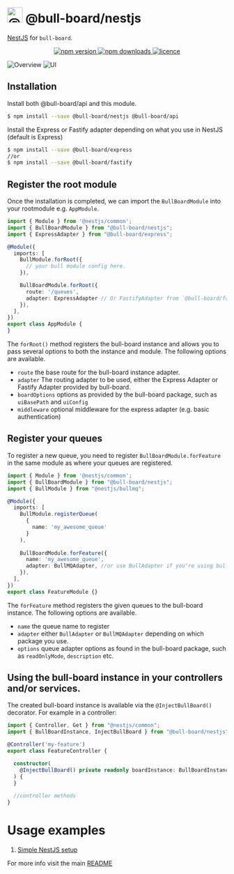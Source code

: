 # <img alt="@bull-board" src="https://raw.githubusercontent.com/felixmosh/bull-board/master/packages/ui/src/static/images/logo.svg" width="35px" /> @bull-board/nestjs

[NestJS](https://nestjs.com/)  for `bull-board`.

<p align="center">
  <a href="https://www.npmjs.com/package/@bull-board/nestjs">
    <img alt="npm version" src="https://img.shields.io/npm/v/@bull-board/nestjs">
  </a>
  <a href="https://www.npmjs.com/package/bull-board">
    <img alt="npm downloads" src="https://img.shields.io/npm/dw/bull-board">
  </a>
  <a href="https://github.com/vcapretz/bull-board/blob/master/LICENSE">
    <img alt="licence" src="https://img.shields.io/github/license/vcapretz/bull-board">
  </a>
<p>

![Overview](https://raw.githubusercontent.com/felixmosh/bull-board/master/screenshots/overview.png)
![UI](https://raw.githubusercontent.com/felixmosh/bull-board/master/screenshots/dashboard.png)

## Installation

Install both @bull-board/api and this module.
```bash
$ npm install --save @bull-board/nestjs @bull-board/api
```

Install the Express or Fastify adapter depending on what you use in NestJS (default is Express)
```bash
$ npm install --save @bull-board/express
//or 
$ npm install --save @bull-board/fastify
```

## Register the root module
Once the installation is completed, we can import the `BullBoardModule` into your rootmodule e.g. `AppModule`.

```typescript
import { Module } from '@nestjs/common';
import { BullBoardModule } from "@bull-board/nestjs";
import { ExpressAdapter } from "@bull-board/express";

@Module({
  imports: [
    BullModule.forRoot({
      // your bull module config here.
    }),

    BullBoardModule.forRoot({
      route: '/queues',
      adapter: ExpressAdapter // Or FastifyAdapter from `@bull-board/fastify`
    }),
  ],
})
export class AppModule {
}
```

The `forRoot()` method registers the bull-board instance and allows you to pass several options to both the instance and module.
The following options are available.
- `route` the base route for the bull-board instance adapter.
- `adapter` The routing adapter to be used, either the Express Adapter or Fastify Adapter provided by bull-board.
- `boardOptions` options as provided by the bull-board package, such as `uiBasePath` and `uiConfig`
- `middleware` optional middleware for the express adapter (e.g. basic authentication)

## Register your queues
To register a new queue, you need to register `BullBoardModule.forFeature` in the same module as where your queues are registered.

```typescript
import { Module } from '@nestjs/common';
import { BullBoardModule } from "@bull-board/nestjs";
import { BullModule } from "@nestjs/bullmq";

@Module({
  imports: [
    BullModule.registerQueue(
      {
        name: 'my_awesome_queue'
      }
    ),
    
    BullBoardModule.forFeature({
      name: 'my_awesome_queue',
      adapter: BullMQAdapter, //or use BullAdapter if you're using bull instead of bullMQ
    }),
  ],
})
export class FeatureModule {}
```

The `forFeature` method registers the given queues to the bull-board instance.
The following options are available.
- `name` the queue name to register
- `adapter` either `BullAdapter` or `BullMQAdapter` depending on which package you use.
- `options` queue adapter options as found in the bull-board package, such as `readOnlyMode`, `description` etc.

##  Using the bull-board instance in your controllers and/or services.
The created bull-board instance is available via the `@InjectBullBoard()` decorator.
For example in a controller:

```typescript
import { Controller, Get } from "@nestjs/common";
import { BullBoardInstance, InjectBullBoard } from "@bull-board/nestjs";

@Controller('my-feature')
export class FeatureController {

  constructor(
    @InjectBullBoard() private readonly boardInstance: BullBoardInstance
  ) {
  }
  
  //controller methods
}
```

# Usage examples
1. [Simple NestJS setup](https://github.com/felixmosh/bull-board/tree/master/examples/with-nestjs)

For more info visit the main [README](https://github.com/felixmosh/bull-board#readme)
